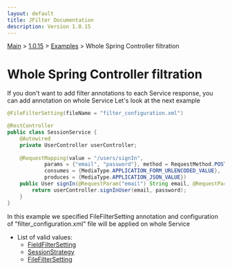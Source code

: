 ```yaml
---
layout: default
title: JFilter Documentation
description: Version 1.0.15
---
```


[Main](../../../index.MD) > [1.0.15](../../index.MD) >  [Examples](../index.MD) > Whole Spring Controller filtration

# Whole Spring Controller filtration
If you don't want to add filter annotations to each Service response, you can add annotation on whole Service
Let's look at the next example

```java
@FileFilterSetting(fileName = "filter_configuration.xml")

@RestController
public class SessionService {
    @Autowired
    private UserController userController;  
    
    @RequestMapping(value = "/users/signIn",
            params = {"email", "password"}, method = RequestMethod.POST,
            consumes = {MediaType.APPLICATION_FORM_URLENCODED_VALUE},
            produces = {MediaType.APPLICATION_JSON_VALUE})            
    public User signIn(@RequestParam("email") String email, @RequestParam("password") String password) {
        return userController.signInUser(email, password);
    }
}
```

In this example we specified FileFilterSetting annotation and configuration of "filter_configuration.xml" file will be applied on whole Service

* List of valid values: 
  * [FieldFilterSetting](../filter-field/index.MD)
  * [SessionStrategy](../filter-strategy/index.MD) 
  * [FileFilterSetting](../filter-file/index.MD)



